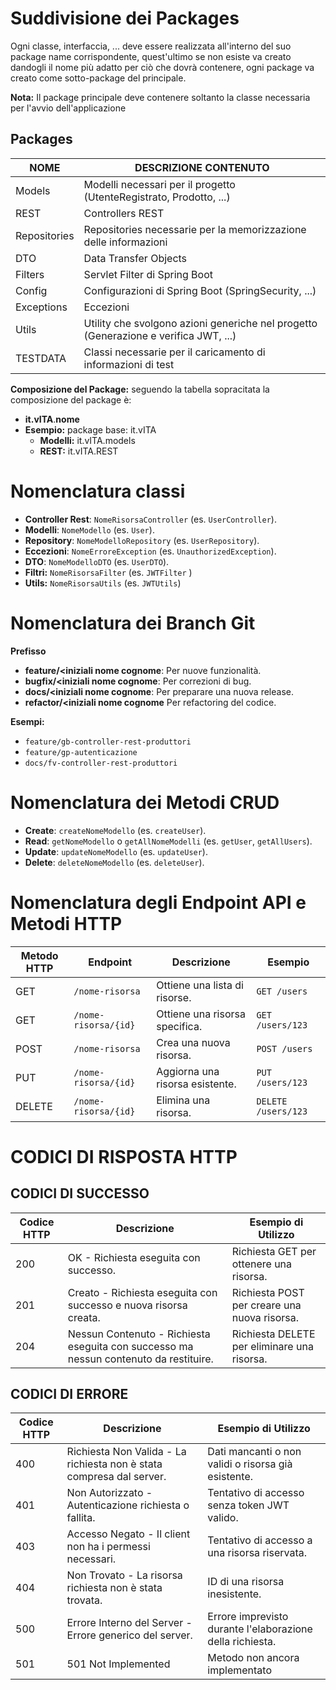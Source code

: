# Suddivisione dei Packages
Ogni classe, interfaccia, ... deve essere  realizzata all'interno del suo package name corrispondente, quest'ultimo se non esiste va creato dandogli il nome più adatto per ciò che dovrà contenere, ogni package va creato come sotto-package del principale.

**Nota:** Il package principale deve contenere soltanto la classe necessaria per l'avvio dell'applicazione
## Packages

| NOME         | DESCRIZIONE CONTENUTO                                                                |
| ------------ | ------------------------------------------------------------------------------------ |
| Models       | Modelli necessari per il progetto (UtenteRegistrato, Prodotto, ...)                  |
| REST         | Controllers REST                                                                     |
| Repositories | Repositories necessarie per la memorizzazione delle informazioni                     |
| DTO          | Data Transfer Objects                                                                |
| Filters      | Servlet Filter di Spring Boot                                                        |
| Config       | Configurazioni di Spring Boot (SpringSecurity, ...)                                  |
| Exceptions   | Eccezioni                                                                            |
| Utils        | Utility che svolgono azioni generiche nel progetto (Generazione e verifica JWT, ...) |
| TESTDATA     | Classi necessarie per il caricamento di informazioni di test                         |

**Composizione del Package:** seguendo la tabella sopracitata la composizione del package è:
- **it.vITA**.**nome**
- **Esempio:** package base: it.vITA
	- **Modelli:** it.vITA.models
	- **REST:** it.vITA.REST
	
# Nomenclatura classi
- **Controller Rest**: `NomeRisorsaController` (es. `UserController`).
- **Modelli**: `NomeModello` (es. `User`).
- **Repository**: `NomeModelloRepository` (es. `UserRepository`).
- **Eccezioni**: `NomeErroreException` (es. `UnauthorizedException`).
- **DTO**: `NomeModelloDTO` (es. `UserDTO`).
- **Filtri:** `NomeRisorsaFilter` (es. `JWTFilter` )
- **Utils:** `NomeRisorsaUtils` (es. `JWTUtils`)

# Nomenclatura dei Branch Git

**Prefisso**
- **feature/<iniziali nome cognome**: Per nuove funzionalità.
- **bugfix/<iniziali nome cognome**: Per correzioni di bug.
- **docs/<iniziali nome cognome**: Per preparare una nuova release.
- **refactor/<iniziali nome cognome** Per refactoring del codice.

**Esempi:**
- `feature/gb-controller-rest-produttori`
- `feature/gp-autenticazione`
- `docs/fv-controller-rest-produttori`

# Nomenclatura dei Metodi CRUD
- **Create**: `createNomeModello` (es. `createUser`).
- **Read**: `getNomeModello` o `getAllNomeModelli` (es. `getUser`, `getAllUsers`).
- **Update**: `updateNomeModello` (es. `updateUser`).
- **Delete**: `deleteNomeModello` (es. `deleteUser`).

# Nomenclatura degli Endpoint API e Metodi HTTP

| Metodo HTTP | Endpoint             | Descrizione                     | Esempio             |
| ----------- | -------------------- | ------------------------------- | ------------------- |
| GET         | `/nome-risorsa`      | Ottiene una lista di risorse.   | `GET /users`        |
| GET         | `/nome-risorsa/{id}` | Ottiene una risorsa specifica.  | `GET /users/123`    |
| POST        | `/nome-risorsa`      | Crea una nuova risorsa.         | `POST /users`       |
| PUT         | `/nome-risorsa/{id}` | Aggiorna una risorsa esistente. | `PUT /users/123`    |
| DELETE      | `/nome-risorsa/{id}` | Elimina una risorsa.            | `DELETE /users/123` |

# CODICI DI RISPOSTA HTTP
## CODICI DI SUCCESSO
| Codice HTTP | Descrizione                                                                           | Esempio di Utilizzo                          |
| ----------- | ------------------------------------------------------------------------------------- | -------------------------------------------- |
| 200         | OK - Richiesta eseguita con successo.                                                 | Richiesta GET per ottenere una risorsa.      |
| 201         | Creato - Richiesta eseguita con successo e nuova risorsa creata.                      | Richiesta POST per creare una nuova risorsa. |
| 204         | Nessun Contenuto - Richiesta eseguita con successo ma nessun contenuto da restituire. | Richiesta DELETE per eliminare una risorsa.  |

## CODICI DI ERRORE
| Codice HTTP | Descrizione                                                          | Esempio di Utilizzo                                       |
| ----------- | -------------------------------------------------------------------- | --------------------------------------------------------- |
| 400         | Richiesta Non Valida - La richiesta non è stata compresa dal server. | Dati mancanti o non validi o risorsa già esistente.       |
| 401         | Non Autorizzato - Autenticazione richiesta o fallita.                | Tentativo di accesso senza token JWT valido.              |
| 403         | Accesso Negato - Il client non ha i permessi necessari.              | Tentativo di accesso a una risorsa riservata.             |
| 404         | Non Trovato - La risorsa richiesta non è stata trovata.              | ID di una risorsa inesistente.                            |
| 500         | Errore Interno del Server - Errore generico del server.              | Errore imprevisto durante l'elaborazione della richiesta. |
| 501         | 501 Not Implemented                                                  | Metodo non ancora implementato                            |
